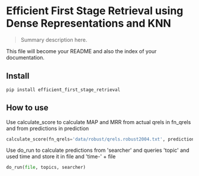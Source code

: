 # Efficient First Stage Retrieval using Dense Representations and KNN
> Summary description here.


This file will become your README and also the index of your documentation.

## Install

`pip install efficient_first_stage_retrieval`

## How to use

Use calculate_score to calculate MAP and MRR from actual qrels in fn_qrels and from predictions in prediction

```python
calculate_score(fn_qrels='data/robust/qrels.robust2004.txt', prediction="score.txt")
```

Use do_run to calculate predictions from 'searcher' and queries 'topic' and used time and store it in file and 'time-' + file

```python
do_run(file, topics, searcher)
```
